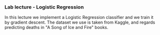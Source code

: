 ### Lab lecture - Logistic Regression
In this lecture we implement a Logistic Regression classifier
and we train it by gradient descent. The dataset we use is taken
from Kaggle, and regards predicting deaths in "A Song of Ice and Fire"
books.